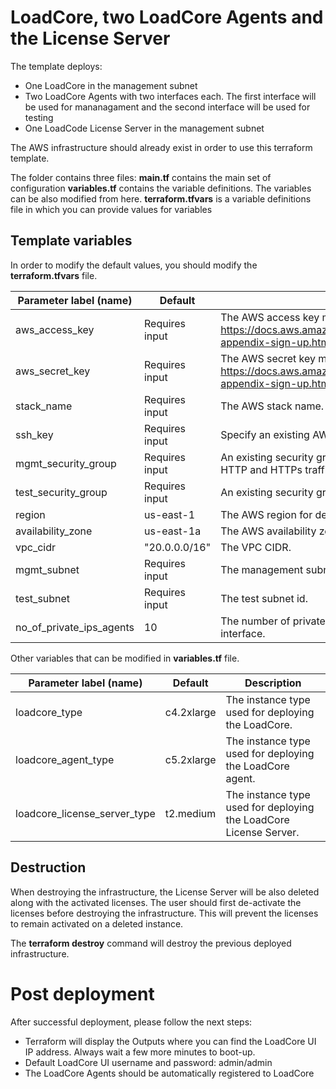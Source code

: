 # LoadCore, two LoadCore Agents and the License Server 

The template deploys:
- One LoadCore in the management subnet
- Two LoadCore Agents with two interfaces each. The first interface will be used for mananagament and the second interface will be used for testing
- One LoadCode License Server in the management subnet

The AWS infrastructure should already exist in order to use this terraform template.

The folder contains three files:
**main.tf** contains the main set of configuration
**variables.tf** contains the variable definitions. The variables can be also modified from here.
**terraform.tfvars** is a variable definitions file in which you can provide values for variables

## Template variables
In order to modify the default values, you should modify the **terraform.tfvars** file.

| **Parameter label (name)**                  | **Default**            | **Description**  |
| ----------------------- | ----------------- | ----- |
| aws_access_key | Requires input | The AWS access key must be obtained using following specification https://docs.aws.amazon.com/powershell/latest/userguide/pstools-appendix-sign-up.html. |
| aws_secret_key  | Requires input | The AWS secret key must be obtained using following specification https://docs.aws.amazon.com/powershell/latest/userguide/pstools-appendix-sign-up.html. |
| stack_name | Requires input |The AWS stack name. |
| ssh_key | Requires input | Specify an existing AWS SSH key name. |
| mgmt_security_group | Requires input | An existing security group for management. This should accept HTTP and HTTPs traffic on inbound for accessing LoadCore UI |
| test_security_group | Requires input | An existing security group for testing. |
| region            | us-east-1   | The AWS region for deployment. |
| availability_zone      | us-east-1a       | The AWS availability zone for deployment. |
| vpc_cidr      | "20.0.0.0/16"      | The VPC CIDR. |
| mgmt_subnet      | Requires input      | The management subnet id. |
| test_subnet      | Requires input      | The test subnet id. |
| no_of_private_ips_agents | 10 | The number of private IPs to be attached on each agent test interface. |


Other variables that can be modified in **variables.tf** file.

| **Parameter label (name)**                  | **Default**            | **Description**  |
| ----------------------- | ----------------- | ----- |
| loadcore_type   | c4.2xlarge   | The instance type used for deploying the LoadCore. |
| loadcore_agent_type    | c5.2xlarge   |The instance type used for deploying the LoadCore agent.  |
| loadcore_license_server_type    | t2.medium   |The instance type used for deploying the LoadCore License Server.  |

## Destruction

When destroying the infrastructure, the License Server will be also deleted along with the activated licenses.
The user should first de-activate the licenses before destroying the infrastructure. This will prevent the licenses to remain activated on a deleted instance.

The **terraform destroy** command will destroy the previous deployed infrastructure.


# Post deployment
After successful deployment, please follow the next steps:
- Terraform will display the Outputs where you can find the LoadCore UI IP address. Always wait a few more minutes to boot-up.
- Default LoadCore UI username and password: admin/admin
- The LoadCore Agents should be automatically registered to LoadCore
